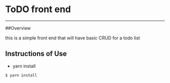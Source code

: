 # ToDO front end
---------------

##Overview

this is a simple front end that will have basic CRUD for a todo list


## Instructions of Use

* yarn install
```
$ yarn install
```

